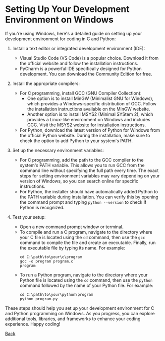 # Setting Up Your Development Environment on Windows

If you're using Windows, here's a detailed guide on setting up your development environment for coding in C and Python:

1. Install a text editor or integrated development environment (IDE):
   - Visual Studio Code (VS Code) is a popular choice. Download it from the official website and follow the installation instructions.
   - PyCharm is a powerful IDE specifically designed for Python development. You can download the Community Edition for free.

2. Install the appropriate compilers:
   - For C programming, install GCC (GNU Compiler Collection):
     - One option is to install MinGW (Minimalist GNU for Windows), which provides a Windows-specific distribution of GCC. Follow the installation instructions available on the MinGW website.
     - Another option is to install MSYS2 (Minimal SYStem 2), which provides a Linux-like environment on Windows and includes GCC. Visit the MSYS2 website for installation instructions.
   - For Python, download the latest version of Python for Windows from the official Python website. During the installation, make sure to check the option to add Python to your system's PATH.

3. Set up the necessary environment variables:
   - For C programming, add the path to the GCC compiler to the system's PATH variable. This allows you to run GCC from the command line without specifying the full path every time. The exact steps for setting environment variables may vary depending on your version of Windows, so you can search online for specific instructions.
   - For Python, the installer should have automatically added Python to the PATH variable during installation. You can verify this by opening the command prompt and typing `python --version` to check if Python is recognized.

4. Test your setup:
   - Open a new command prompt window or terminal.
   - To compile and run a C program, navigate to the directory where your C file is located using the `cd` command, then use the `gcc` command to compile the file and create an executable. Finally, run the executable file by typing its name. For example:
     ```
     cd C:\path\to\your\c\program
     gcc -o program program.c
     program
     ```
   - To run a Python program, navigate to the directory where your Python file is located using the `cd` command, then use the `python` command followed by the name of your Python file. For example:
     ```
     cd C:\path\to\your\python\program
     python program.py
     ```

These steps should help you set up your development environment for C and Python programming on Windows. As you progress, you can explore additional tools, libraries, and frameworks to enhance your coding experience. Happy coding!

[Back](index.md)